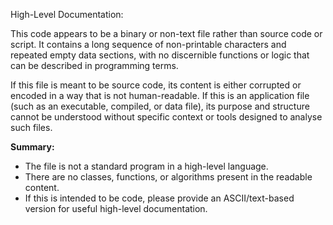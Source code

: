 High-Level Documentation:

This code appears to be a binary or non-text file rather than source code or script. It contains a long sequence of non-printable characters and repeated empty data sections, with no discernible functions or logic that can be described in programming terms.

If this file is meant to be source code, its content is either corrupted or encoded in a way that is not human-readable. If this is an application file (such as an executable, compiled, or data file), its purpose and structure cannot be understood without specific context or tools designed to analyse such files.

**Summary:**
- The file is not a standard program in a high-level language.
- There are no classes, functions, or algorithms present in the readable content.
- If this is intended to be code, please provide an ASCII/text-based version for useful high-level documentation.